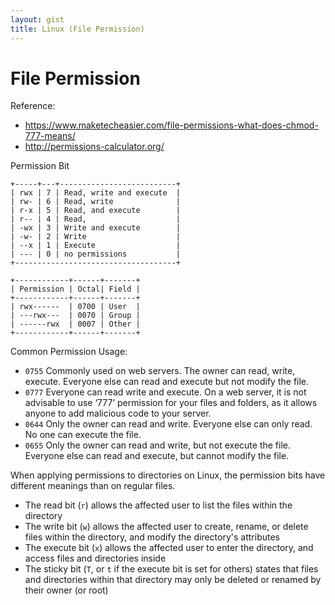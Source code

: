 ```yaml
---
layout: gist
title: Linux (File Permission)
---
```


# File Permission

Reference:
- <https://www.maketecheasier.com/file-permissions-what-does-chmod-777-means/>
- <http://permissions-calculator.org/>

Permission Bit
```
+-----+---+--------------------------+
| rwx | 7 | Read, write and execute  |
| rw- | 6 | Read, write              |
| r-x | 5 | Read, and execute        |
| r-- | 4 | Read,                    |
| -wx | 3 | Write and execute        |
| -w- | 2 | Write                    |
| --x | 1 | Execute                  |
| --- | 0 | no permissions           |
+------------------------------------+

+------------+------+-------+
| Permission | Octal| Field |
+------------+------+-------+
| rwx------  | 0700 | User  |
| ---rwx---  | 0070 | Group |
| ------rwx  | 0007 | Other |
+------------+------+-------+
```

Common Permission Usage:
- `0755` Commonly used on web servers. The owner can read, write, execute. Everyone else can read and execute but not modify the file.
- `0777` Everyone can read write and execute. On a web server, it is not advisable to use ‘777’ permission for your files and folders, as it allows anyone to add malicious code to your server.
- `0644` Only the owner can read and write. Everyone else can only read. No one can execute the file.
- `0655` Only the owner can read and write, but not execute the file. Everyone else can read and execute, but cannot modify the file.

When applying permissions to directories on Linux, the permission bits have different meanings than on regular files.
- The read bit (`r`) allows the affected user to list the files within the directory
- The write bit (`w`) allows the affected user to create, rename, or delete files within the directory, and modify the directory's attributes
- The execute bit (`x`) allows the affected user to enter the directory, and access files and directories inside
- The sticky bit (`T`, or `t` if the execute bit is set for others) states that files and directories within that directory may only be deleted or renamed by their owner (or root)